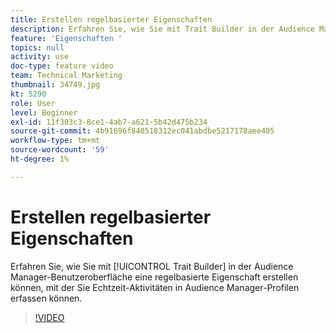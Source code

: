 ```yaml
---
title: Erstellen regelbasierter Eigenschaften
description: Erfahren Sie, wie Sie mit Trait Builder in der Audience Manager-Benutzeroberfläche eine regelbasierte Eigenschaft erstellen können, mit der Sie Echtzeit-Aktivitäten in Audience Manager-Profilen erfassen können.
feature: 'Eigenschaften '
topics: null
activity: use
doc-type: feature video
team: Technical Marketing
thumbnail: 34749.jpg
kt: 5290
role: User
level: Beginner
exl-id: 11f303c3-8ce1-4ab7-a621-5b42d475b234
source-git-commit: 4b91696f840518312ec041abdbe5217178aee405
workflow-type: tm+mt
source-wordcount: '59'
ht-degree: 1%

---
```


# Erstellen regelbasierter Eigenschaften

Erfahren Sie, wie Sie mit [!UICONTROL Trait Builder] in der Audience Manager-Benutzeroberfläche eine regelbasierte Eigenschaft erstellen können, mit der Sie Echtzeit-Aktivitäten in Audience Manager-Profilen erfassen können.

>[!VIDEO](https://video.tv.adobe.com/v/34749/?quality=12&learn=on)
